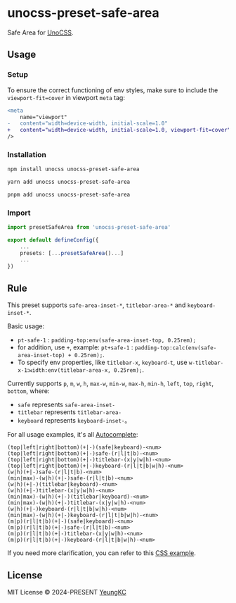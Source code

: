 # unocss-preset-safe-area

Safe Area for [UnoCSS](https://github.com/unocss/unocss).

## Usage

### Setup

<!-- 为了确保 -->
To ensure the correct functioning of env styles, make sure to include the `viewport-fit=cover` in viewport `meta` tag:

```diff
<meta
    name="viewport"
-   content="width=device-width, initial-scale=1.0"
+   content="width=device-width, initial-scale=1.0, viewport-fit=cover"
/>
```

### Installation

```bash
npm install unocss unocss-preset-safe-area
```

```bash
yarn add unocss unocss-preset-safe-area
```

```bash
pnpm add unocss unocss-preset-safe-area
```

### Import

```ts
import presetSafeArea from 'unocss-preset-safe-area'

export default defineConfig({
    ...
    presets: [...presetSafeArea()...]
    ...
})
```

## Rule

This preset supports `safe-area-inset-*`, `titlebar-area-*` and `keyboard-inset-*`.

Basic usage:

- `pt-safe-1` : `padding-top:env(safe-area-inset-top, 0.25rem);`
- for addition, use `+`, example: `pt+safe-1` : `padding-top:calc(env(safe-area-inset-top) + 0.25rem);`.
- To specify env properties, like `titlebar-x`, `keyboard-t`, use `w-titlebar-x-1`:`width:env(titlebar-area-x, 0.25rem);`.

Currently supports `p`, `m`, `w`, `h`, `max-w`, `min-w`, `max-h`, `min-h`, `left`, `top`, `right`, `bottom`, where:

- `safe` represents `safe-area-inset-`
- `titlebar` represents `titlebar-area-`
- `keyboard` represents `keyboard-inset-`。

For all usage examples, it's all [Autocomplete](https://unocss.dev/tools/autocomplete):

```text
(top|left|right|bottom)(+|-)(safe|keyboard)-<num>
(top|left|right|bottom)(+|-)safe-(r|l|t|b)-<num>
(top|left|right|bottom)(+|-)titlebar-(x|y|w|h)-<num>
(top|left|right|bottom)(+|-)keyboard-(r|l|t|b|w|h)-<num>
(w|h)(+|-)safe-(r|l|t|b)-<num>
(min|max)-(w|h)(+|-)safe-(r|l|t|b)-<num>
(w|h)(+|-)(titlebar|keyboard)-<num>
(w|h)(+|-)titlebar-(x|y|w|h)-<num>
(min|max)-(w|h)(+|-)(titlebar|keyboard)-<num>
(min|max)-(w|h)(+|-)titlebar-(x|y|w|h)-<num>
(w|h)(+|-)keyboard-(r|l|t|b|w|h)-<num>
(min|max)-(w|h)(+|-)keyboard-(r|l|t|b|w|h)-<num>
(m|p)(r|l|t|b)(+|-)(safe|keyboard)-<num>
(m|p)(r|l|t|b)(+|-)safe-(r|l|t|b)-<num>
(m|p)(r|l|t|b)(+|-)titlebar-(x|y|w|h)-<num>
(m|p)(r|l|t|b)(+|-)keyboard-(r|l|t|b|w|h)-<num>
```

If you need more clarification, you can refer to this [CSS example](test/output/targets.css).

## License

MIT License &copy; 2024-PRESENT [YeungKC](https://github.com/YeungKC)
